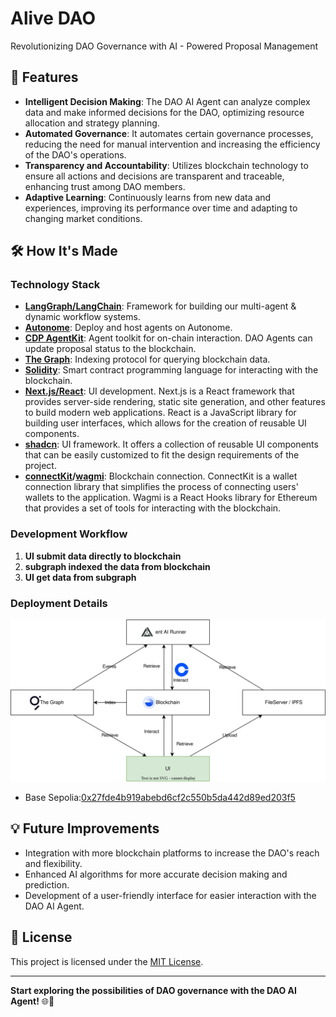 # Alive DAO
Revolutionizing DAO Governance with AI - Powered Proposal Management

## 🚀 Features

- **Intelligent Decision Making**: The DAO AI Agent can analyze complex data and make informed decisions for the DAO, optimizing resource allocation and strategy planning.
- **Automated Governance**: It automates certain governance processes, reducing the need for manual intervention and increasing the efficiency of the DAO's operations.
- **Transparency and Accountability**: Utilizes blockchain technology to ensure all actions and decisions are transparent and traceable, enhancing trust among DAO members.
- **Adaptive Learning**: Continuously learns from new data and experiences, improving its performance over time and adapting to changing market conditions.

## 🛠️ How It's Made
### Technology Stack

- **[LangGraph/LangChain](https://www.langchain.com/langgraph)**: Framework for building our multi-agent & dynamic workflow systems.
- **[Autonome](https://www.autono.meme/)**: Deploy and host agents on Autonome.
- **[CDP AgentKit](https://docs.cdp.coinbase.com/)**: Agent toolkit for on-chain interaction. DAO Agents can update proposal status to the blockchain.
- **[The Graph](https://thegraph.com/)**: Indexing protocol for querying blockchain data.
- **[Solidity](https://soliditylang.org/)**: Smart contract programming language for interacting with the blockchain.
- **[Next.js/React](https://nextjs.org/)**: UI development. Next.js is a React framework that provides server-side rendering, static site generation, and other features to build modern web applications. React is a JavaScript library for building user interfaces, which allows for the creation of reusable UI components.
- **[shadcn](https://ui.shadcn.com/)**: UI framework. It offers a collection of reusable UI components that can be easily customized to fit the design requirements of the project.
- **[connectKit](https://docs.family.co/connectkit)/[wagmi](https://wagmi.sh/)**: Blockchain connection. ConnectKit is a wallet connection library that simplifies the process of connecting users' wallets to the application. Wagmi is a React Hooks library for Ethereum that provides a set of tools for interacting with the blockchain.

### Development Workflow

1. **UI submit data directly to blockchain**
2. **subgraph indexed the data from blockchain**
3. **UI get data from subgraph**

### Deployment Details

![System Architecture](ui/public/arch.drawio.svg)
- Base Sepolia:[0x27fde4b919abebd6cf2c550b5da442d89ed203f5](https://sepolia.basescan.org/address/0x27fde4b919abebd6cf2c550b5da442d89ed203f5)

## 💡 Future Improvements

- Integration with more blockchain platforms to increase the DAO's reach and flexibility.
- Enhanced AI algorithms for more accurate decision making and prediction.
- Development of a user-friendly interface for easier interaction with the DAO AI Agent.

## 📄 License

This project is licensed under the [MIT License](LICENSE).

---

**Start exploring the possibilities of DAO governance with the DAO AI Agent!** 🌐🤖
